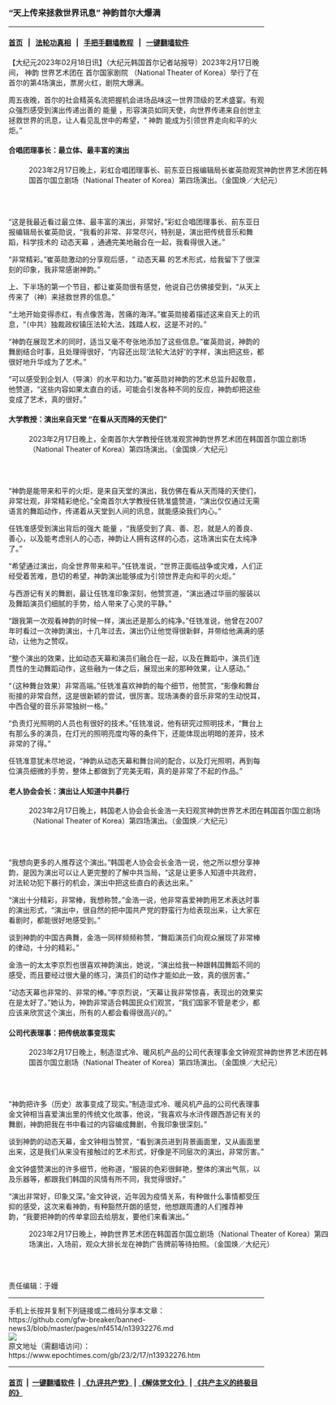 ### “天上传来拯救世界讯息” 神韵首尔大爆满
------------------------

#### [首页](https://github.com/gfw-breaker/banned-news3/blob/master/README.md) &nbsp;&nbsp;|&nbsp;&nbsp; [法轮功真相](https://github.com/begood0513/basic/blob/master/README.md)  &nbsp;&nbsp;|&nbsp;&nbsp; [手把手翻墙教程](https://github.com/gfw-breaker/guides/wiki)  &nbsp;&nbsp;|&nbsp;&nbsp; [一键翻墙软件](https://github.com/gfw-breaker/nogfw/blob/master/README.md)  



<div><p>
 【大纪元2023年02月18日讯】（大纪元韩国首尔记者站报导）2023年2月17日晚间，
 <ok href="https://www.epochtimes.com/gb/tag/%E7%A5%9E%E9%9F%B5.html">
  神韵
 </ok>
 世界艺术团在
 <ok href="https://www.epochtimes.com/gb/tag/%E9%A6%96%E5%B0%94%E5%9B%BD%E5%AE%B6%E5%89%A7%E9%99%A2.html">
  首尔国家剧院
 </ok>
 （National Theater of Korea）举行了在首尔的第4场演出，票房火红，剧院大爆满。
</p>
<p>
 周五夜晚，首尔的社会精英名流把握机会进场品味这一世界顶级的艺术盛宴。有观众强烈感受到演出传递出善的
 <ok href="https://www.epochtimes.com/gb/tag/%E8%83%BD%E9%87%8F.html">
  能量
 </ok>
 ，形容演员如同天使，向世界传递来自创世主拯救世界的讯息，让人看见乱世中的希望，“
 <ok href="https://www.epochtimes.com/gb/tag/%E7%A5%9E%E9%9F%B5.html">
  神韵
 </ok>
 能成为引领世界走向和平的火炬。”
</p>
<h4>
 合唱团理事长：最立体、最丰富的演出
</h4>
<figure aria-describedby="caption-attachment-13932283" class="wp-caption aligncenter" id="attachment_13932283" style="width: 600px">
 <ok href="https://i.epochtimes.com/assets/uploads/2023/02/id13932283-9acbe6a2674805c651a50bfd8aa255f0.jpg" target="_blank">
  <img alt="" class="size-large wp-image-13932283" src="https://i.epochtimes.com/assets/uploads/2023/02/id13932283-9acbe6a2674805c651a50bfd8aa255f0-600x400.jpg"/>
 </ok>
 <br/><figcaption class="wp-caption-text" id="caption-attachment-13932283">
  2023年2月17日晚上，彩虹合唱团理事长、前东亚日报编辑局长崔英勋观赏神韵世界艺术团在韩国首尔国立剧场（National Theater of Korea）第四场演出。（金国焕／大纪元）
 </figcaption><br/>
</figure><br/>
<p>
 “这是我最近看过最立体、最丰富的演出，非常好。”彩虹合唱团理事长、前东亚日报编辑局长崔英勋说，“我看的非常、非常尽兴，特别是，演出把传统音乐和舞蹈，科学技术的
 <ok href="https://www.epochtimes.com/gb/tag/%E5%8A%A8%E6%80%81%E5%A4%A9%E5%B9%95.html">
  动态天幕
 </ok>
 ，通通完美地融合在一起，我看得很入迷。”
</p>
<p>
 “非常精彩。”崔英勋激动的分享观后感，“
 <ok href="https://www.epochtimes.com/gb/tag/%E5%8A%A8%E6%80%81%E5%A4%A9%E5%B9%95.html">
  动态天幕
 </ok>
 的艺术形式，给我留下了很深刻的印象，我非常感谢神韵。”
</p>
<p>
 上、下半场的第一个节目，都让崔英勋很有感觉，他说自己仿佛接受到，“从天上传来了（神）来拯救世界的信息。”
</p>
<p>
 “土地开始变得赤红，有点像苦海，苦痛的海洋。”崔英勋接着描述这来自天上的讯息，“（中共）独裁政权镇压法轮大法，践踏人权，这是不对的。”
</p>
<p>
 “神韵在展现艺术的同时，适当又毫不夸张地添加了这些信息。”崔英勋说，神韵的舞剧结合时事，且处理得很好，“内容还出现‘法轮大法好’的字样，演出把这些，都很好地升华成为了艺术。”
</p>
<p>
 “可以感受到企划人（导演）的水平和功力。”崔英勋对神韵的艺术总监升起敬意，他赞道，“这些内容如果太直白的话，可能会引发各种不同的反应，神韵却把这些变成了艺术，真的很好。”
</p>
<h4>
 大学教授：演出来自天堂 “在看从天而降的天使们”
</h4>
<figure aria-describedby="caption-attachment-13932284" class="wp-caption aligncenter" id="attachment_13932284" style="width: 600px">
 <ok href="https://i.epochtimes.com/assets/uploads/2023/02/id13932284-d61c0ef4828c69718302d0b9f57a1b35.jpg" target="_blank">
  <img alt="" class="size-large wp-image-13932284" src="https://i.epochtimes.com/assets/uploads/2023/02/id13932284-d61c0ef4828c69718302d0b9f57a1b35-600x400.jpg"/>
 </ok>
 <br/><figcaption class="wp-caption-text" id="caption-attachment-13932284">
  2023年2月17日晚上，全南首尔大学教授任铣准观赏神韵世界艺术团在韩国首尔国立剧场（National Theater of Korea）第四场演出。（金国焕／大纪元）
 </figcaption><br/>
</figure><br/>
<p>
 “神韵是能带来和平的火炬，是来自天堂的演出，我仿佛在看从天而降的天使们，非常壮观，非常精彩绝伦。”全南首尔大学教授任铣准盛赞道，“演出仅仅通过无需语言的舞蹈动作，传递着从天堂到人间的讯息，就能感染我们内心。”
</p>
<p>
 任铣准感受到演出背后的强大
 <ok href="https://www.epochtimes.com/gb/tag/%E8%83%BD%E9%87%8F.html">
  能量
 </ok>
 ，“我感受到了真、善、忍，就是人的善良、善心，以及能考虑别人的心态，神韵让人拥有这样的心态，这场演出实在太纯净了。”
</p>
<p>
 “希望通过演出，向全世界带来和平。”任铣准说，“世界正面临战争或灾难，人们正经受着苦难，恳切的希望，神韵演出能够成为引领世界走向和平的火炬。”
</p>
<p>
 与西游记有关的舞剧，最让任铣准印象深刻，他赞赏道，“演出通过华丽的服装以及舞蹈演员们细腻的手势，给人带来了心灵的平静。”
</p>
<p>
 “跟我第一次观看神韵的时候一样，演出还是那么的纯净。”任铣准说，他曾在2007年时看过一次神韵演出，十几年过去，演出仍让他觉得很新鲜，并带给他满满的感动，让他为之赞叹。
</p>
<p>
 “整个演出的效果，比如动态天幕和演员们融合在一起，以及在舞蹈中，演员们连贯性的生动舞蹈动作，这些融为一体之后，展现出来的那种效果，让人感动。”
</p>
<p>
 “（这种舞台效果）非常高端。”任铣准喜欢神韵的每个细节，他赞赏，“影像和舞台衔接的非常自然，这是很新颖的尝试，很厉害。现场演奏的音乐非常的生动悦耳，中西合璧的音乐非常独树一格。”
</p>
<p>
 “负责灯光照明的人员也有很好的技术。”任铣准说，他有研究过照明技术，“舞台上有那么多的演员，在灯光的照明亮度均等的条件下，还能体现出明暗的差异，技术非常的了得。”
</p>
<p>
 任铣准意犹未尽地说，“神韵从动态天幕和舞台间的配合，以及灯光照明，再到每位演员细微的手势，整体上都做到了完美无暇，真的是非常了不起的作品。”
</p>
<h4>
 老人协会会长：演出让人知道中共暴行
</h4>
<figure aria-describedby="caption-attachment-13932285" class="wp-caption aligncenter" id="attachment_13932285" style="width: 600px">
 <ok href="https://i.epochtimes.com/assets/uploads/2023/02/id13932285-04fb21e8106ed3bda68411e91eb9bd54.jpg" target="_blank">
  <img alt="" class="size-large wp-image-13932285" src="https://i.epochtimes.com/assets/uploads/2023/02/id13932285-04fb21e8106ed3bda68411e91eb9bd54-600x400.jpg"/>
 </ok>
 <br/><figcaption class="wp-caption-text" id="caption-attachment-13932285">
  2023年2月17日晚上，韩国老人协会会长金浩一夫妇观赏神韵世界艺术团在韩国首尔国立剧场（National Theater of Korea）第四场演出。（金国焕／大纪元）
 </figcaption><br/>
</figure><br/>
<p>
 “我想向更多的人推荐这个演出。”韩国老人协会会长金浩一说，他之所以想分享神韵，是因为演出可以让人更完整的了解中共当局，“这是让更多人知道中共政府，对法轮功犯下暴行的机会，演出中把这些直白的表达出来。”
</p>
<p>
 “演出十分精彩，非常棒，我想称赞。”金浩一说，他非常喜爱神韵用艺术表达时事的演出形式，“演出中，很自然的把中国共产党的野蛮行为给表现出来，让大家在看剧时，都能很好地感受到。”
</p>
<p>
 谈到神韵的中国古典舞，金浩一同样频频称赞，“舞蹈演员们向观众展现了非常棒的律动，十分的精彩。”
</p>
<p>
 金浩一的太太李京烈也很喜欢神韵演出，她说，“演出给我一种跟韩国舞蹈不同的感受，而且要经过很大量的练习，演员们的动作才能如此一致，真的很厉害。”
</p>
<p>
 “动态天幕也非常的、非常的棒。”李京烈说，“天幕让我非常惊喜，表现出的效果实在是太好了。”她认为，神韵非常适合韩国民众们观赏，“我们国家不管是老少，都应该来欣赏这个演出，所有的人都会看得很高兴的。”
</p>
<h4>
 公司代表理事：把传统故事变现实
</h4>
<figure aria-describedby="caption-attachment-13932286" class="wp-caption aligncenter" id="attachment_13932286" style="width: 600px">
 <ok href="https://i.epochtimes.com/assets/uploads/2023/02/id13932286-efcfb186e0dd9c0183bca2abc6e7d06b.jpg" target="_blank">
  <img alt="" class="size-large wp-image-13932286" src="https://i.epochtimes.com/assets/uploads/2023/02/id13932286-efcfb186e0dd9c0183bca2abc6e7d06b-600x400.jpg"/>
 </ok>
 <br/><figcaption class="wp-caption-text" id="caption-attachment-13932286">
  2023年2月17日晚上，制造湿式冷、暖风机产品的公司代表理事金文钟观赏神韵世界艺术团在韩国首尔国立剧场（National Theater of Korea）第四场演出。（金国焕／大纪元）
 </figcaption><br/>
</figure><br/>
<p>
 “神韵把许多（历史）故事变成了现实。”制造湿式冷、暖风机产品的公司代表理事金文钟相当喜爱演出里的传统文化故事，他说，“我喜欢与水浒传跟西游记有关的舞剧，神韵把我在书中看过的内容编成舞剧，令我印象很深刻。”
</p>
<p>
 谈到神韵的动态天幕，金文钟相当赞赏，“看到演员进到背景画面里，又从画面里出来，这是我们从来没有接触过的艺术形式，好像是不同层次的演出，非常厉害。”
</p>
<p>
 金文钟盛赞演出的许多细节，他称道，“服装的色彩很鲜艳，整体的演出气氛，以及乐器等，都跟我们韩国的风情有所不同，我觉得很好。”
</p>
<p>
 “演出非常好，印象又深。”金文钟说，近年因为疫情关系，有种做什么事情都受压抑的感受，这次来看神韵，有种豁然开朗的感觉，他想跟周遭的人们推荐神韵，“我要把神韵的传单拿回去给朋友，要他们来看演出。”
</p>
<figure aria-describedby="caption-attachment-13932288" class="wp-caption aligncenter" id="attachment_13932288" style="width: 600px">
 <ok href="https://i.epochtimes.com/assets/uploads/2023/02/id13932288-875bb4a5980337b158243bc950718ec1.jpg" target="_blank">
  <img alt="" class="size-large wp-image-13932288" src="https://i.epochtimes.com/assets/uploads/2023/02/id13932288-875bb4a5980337b158243bc950718ec1-600x400.jpg"/>
 </ok>
 <br/><figcaption class="wp-caption-text" id="caption-attachment-13932288">
  2023年2月17日晚上，神韵世界艺术团在韩国首尔国立剧场（National Theater of Korea）第四场演出，入场前，观众大排长龙在神韵广告牌前等待拍照。（金国焕／大纪元）
 </figcaption><br/>
</figure><br/>
<p>
 责任编辑：于嫚
</p>
</div>
<hr/>
手机上长按并复制下列链接或二维码分享本文章：<br/>
https://github.com/gfw-breaker/banned-news3/blob/master/pages/nf4514/n13932276.md <br/>
<a href='https://github.com/gfw-breaker/banned-news3/blob/master/pages/nf4514/n13932276.md'><img src='https://github.com/gfw-breaker/banned-news3/blob/master/pages/nf4514/n13932276.md.png'/></a> <br/>
原文地址（需翻墙访问）：https://www.epochtimes.com/gb/23/2/17/n13932276.htm


------------------------
#### [首页](https://github.com/gfw-breaker/banned-news3/blob/master/README.md) &nbsp;|&nbsp; [一键翻墙软件](https://github.com/gfw-breaker/nogfw/blob/master/README.md) &nbsp;| [《九评共产党》](https://github.com/gfw-breaker/9ping.md/blob/master/README.md#九评之一评共产党是什么) | [《解体党文化》](https://github.com/gfw-breaker/jtdwh.md/blob/master/README.md) | [《共产主义的终极目的》](https://github.com/gfw-breaker/gczydzjmd.md/blob/master/README.md)


<img src='http://gfw-breaker.win/banned-news3/pages/nf4514/n13932276.md' width='0px' height='0px'/>